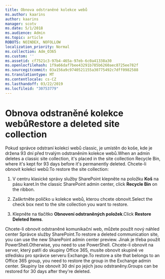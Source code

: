 ```yaml
---
title: Obnova odstraněné kolekce webů
ms.author: kaarins
author: kaarins
manager: scotv
ms.date: 5/1/2018
ms.audience: Admin
ms.topic: article
ROBOTS: NOINDEX, NOFOLLOW
localization_priority: Normal
ms.collection: Adm_O365
ms.custom: ''
ms.assetid: cf7521c3-97b4-465a-97eb-6c0a41338a30
ms.openlocfilehash: 1f9a66daf7bee43291b785b6260aec8725ee782f
ms.sourcegitcommit: 03a156a9c9740521155a30775492c7dff0982588
ms.translationtype: MT
ms.contentlocale: cs-CZ
ms.lasthandoff: 03/22/2019
ms.locfileid: "30753779"
---
```

# <a name="restore-a-deleted-site-collection"></a><span data-ttu-id="c90b2-102">Obnova odstraněné kolekce webů</span><span class="sxs-lookup"><span data-stu-id="c90b2-102">Restore a deleted site collection</span></span>

<span data-ttu-id="c90b2-103">Pokud správce odstraní kolekci webů classic, je umístěn do koše, kde je držena 93 dní před trvalým odstraněním kolekce webů.</span><span class="sxs-lookup"><span data-stu-id="c90b2-103">When an admin deletes a classic site collection, it's placed in the site collection Recycle Bin, where it's kept for 93 days before it's permanently deleted.</span></span> <span data-ttu-id="c90b2-104">Chcete-li obnovit kolekci webů:</span><span class="sxs-lookup"><span data-stu-id="c90b2-104">To restore the site collection:</span></span>
  
1. <span data-ttu-id="c90b2-105">V centru klasické správy služby SharePoint klepněte na položku **Koš** na pásu karet.</span><span class="sxs-lookup"><span data-stu-id="c90b2-105">In the classic SharePoint admin center, click **Recycle Bin** on the ribbon.</span></span> 
    
2. <span data-ttu-id="c90b2-106">Zaškrtněte políčko u kolekce webů, kterou chcete obnovit.</span><span class="sxs-lookup"><span data-stu-id="c90b2-106">Select the check box next to the site collection you want to restore.</span></span>
    
3. <span data-ttu-id="c90b2-107">Klepněte na tlačítko **Obnovení odstraněných položek**.</span><span class="sxs-lookup"><span data-stu-id="c90b2-107">Click **Restore Deleted Items**.</span></span>
    
<span data-ttu-id="c90b2-108">Chcete-li obnovit odstraněné komunikační web, můžete použít nový náhled center Správce služby SharePoint.</span><span class="sxs-lookup"><span data-stu-id="c90b2-108">To restore a deleted communication site, you can use the new SharePoint admin center preview.</span></span> <span data-ttu-id="c90b2-109">Jinak je třeba použít PowerShell.</span><span class="sxs-lookup"><span data-stu-id="c90b2-109">Otherwise, you need to use PowerShell.</span></span> <span data-ttu-id="c90b2-110">Chcete-li obnovit na server, který patří do skupiny Office 365, musíte obnovit skupině ve středisku pro správce serveru Exchange.</span><span class="sxs-lookup"><span data-stu-id="c90b2-110">To restore a site that belongs to an Office 365 group, you need to restore the group in the Exchange admin center.</span></span> <span data-ttu-id="c90b2-111">Skupiny lze obnovit 30 dní po jejich jsou odstraněny.</span><span class="sxs-lookup"><span data-stu-id="c90b2-111">Groups can be restored for 30 days after they're deleted.</span></span>
  

